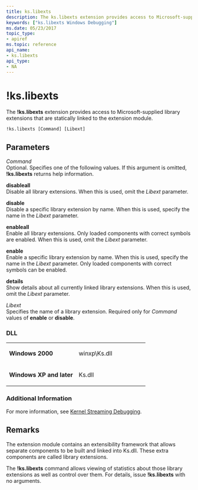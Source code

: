```yaml
---
title: ks.libexts
description: The ks.libexts extension provides access to Microsoft-supplied library extensions that are statically linked to the extension module.
keywords: ["ks.libexts Windows Debugging"]
ms.date: 05/23/2017
topic_type:
- apiref
ms.topic: reference
api_name:
- ks.libexts
api_type:
- NA
---
```


# !ks.libexts


The **!ks.libexts** extension provides access to Microsoft-supplied library extensions that are statically linked to the extension module.

```dbgcmd
!ks.libexts [Command] [Libext] 
```

## <span id="Parameters"></span><span id="parameters"></span><span id="PARAMETERS"></span>Parameters


<span id="Command"></span><span id="command"></span><span id="COMMAND"></span>*Command*  
Optional. Specifies one of the following values. If this argument is omitted, **!ks.libexts** returns help information.

<span id="disableall________"></span><span id="DISABLEALL________"></span>**disableall**   
Disable all library extensions. When this is used, omit the *Libext* parameter.

<span id="_________disable"></span><span id="_________DISABLE"></span> **disable**  
Disable a specific library extension by name. When this is used, specify the name in the *Libext* parameter.

<span id="_________enableall"></span><span id="_________ENABLEALL"></span> **enableall**  
Enable all library extensions. Only loaded components with correct symbols are enabled. When this is used, omit the *Libext* parameter.

<span id="enable"></span><span id="ENABLE"></span>**enable**  
Enable a specific library extension by name. When this is used, specify the name in the *Libext* parameter. Only loaded components with correct symbols can be enabled.

<span id="_________details"></span><span id="_________DETAILS"></span> **details**  
Show details about all currently linked library extensions. When this is used, omit the *Libext* parameter.

<span id="_______Libext______"></span><span id="_______libext______"></span><span id="_______LIBEXT______"></span> *Libext*   
Specifies the name of a library extension. Required only for *Command* values of **enable** or **disable**.

### <span id="DLL"></span><span id="dll"></span>DLL

<table>
<colgroup>
<col width="50%" />
<col width="50%" />
</colgroup>
<tbody>
<tr class="odd">
<td align="left"><p><strong>Windows 2000</strong></p></td>
<td align="left"><p>winxp\Ks.dll</p></td>
</tr>
<tr class="even">
<td align="left"><p><strong>Windows XP and later</strong></p></td>
<td align="left"><p>Ks.dll</p></td>
</tr>
</tbody>
</table>

 

### Additional Information

For more information, see [Kernel Streaming Debugging](kernel-streaming-debugging.md).

## Remarks

The extension module contains an extensibility framework that allows separate components to be built and linked into Ks.dll. These extra components are called library extensions.

The **!ks.libexts** command allows viewing of statistics about those library extensions as well as control over them. For details, issue **!ks.libexts** with no arguments.

 

 





